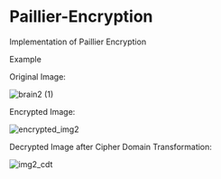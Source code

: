# Paillier-Encryption
Implementation of Paillier Encryption 

Example

Original Image:

![brain2 (1)](https://github.com/user-attachments/assets/c558ae0d-948b-4f4d-bfb9-7efef66eee88)

Encrypted Image:

![encrypted_img2](https://github.com/user-attachments/assets/14bdcc1e-60b3-439e-978e-ca016d638106)

Decrypted Image after Cipher Domain Transformation:

![img2_cdt](https://github.com/user-attachments/assets/1b5965fd-a6b1-41d7-a0a7-d237b1801d1a)



